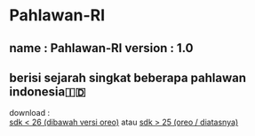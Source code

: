 # Pahlawan-RI
name    : Pahlawan-RI
version : 1.0
----------------------------------------------------
berisi sejarah singkat beberapa pahlawan indonesia🇮🇩
----------------------------------------------------
download :  
 [sdk < 26 (dibawah versi oreo)](https://raw.githubusercontent.com/rickyricko302/Pahlawan-RI/main/Pahlawan-RI%20(sdk%20%3E%2014).apk)
 atau
 [sdk > 25 (oreo / diatasnya)](https://raw.githubusercontent.com/rickyricko302/Pahlawan-RI/main/Pahlawan-RI%20(sdk%20%3E%2025).apk)
